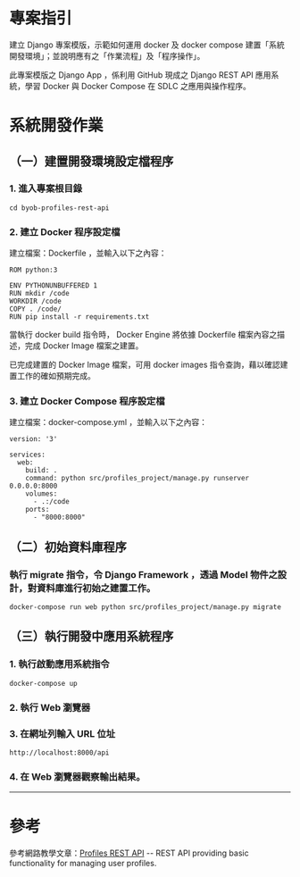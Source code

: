 # 專案指引

建立 Django 專案模版，示範如何運用 docker 及 docker compose 建置「系統開發環境」；並說明應有之「作業流程」及「程序操作」。

此專案模版之 Django App ，係利用 GitHub 現成之 Django REST API 應用系統，學習 Docker 與 Docker Compose 在 SDLC 之應用與操作程序。

# 系統開發作業

## （一）建置開發環境設定檔程序

### 1. 進入專案根目錄

```commandline
cd byob-profiles-rest-api
```

### 2. 建立 Docker 程序設定檔

建立檔案：Dockerfile ，並輸入以下之內容：
```buildoutcfg
ROM python:3

ENV PYTHONUNBUFFERED 1
RUN mkdir /code
WORKDIR /code
COPY . /code/
RUN pip install -r requirements.txt
```

當執行 docker build 指令時， Docker Engine 將依據 Dockerfile 檔案內容之描述，完成 Docker Image 檔案之建置。

已完成建置的 Docker Image 檔案，可用 docker images 指令查詢，藉以確認建置工作的確如預期完成。

### 3. 建立 Docker Compose 程序設定檔

建立檔案：docker-compose.yml ，並輸入以下之內容：
```buildoutcfg
version: '3'

services:
  web:
    build: .
    command: python src/profiles_project/manage.py runserver 0.0.0.0:8000
    volumes:
      - .:/code
    ports:
      - "8000:8000"
```

## （二）初始資料庫程序

### 執行 migrate 指令，令 Django Framework ，透過 Model 物件之設計，對資料庫進行初始之建置工作。

```commandline
docker-compose run web python src/profiles_project/manage.py migrate
```

## （三）執行開發中應用系統程序

### 1. 執行啟動應用系統指令

```commandline
docker-compose up
```

### 2. 執行 Web 瀏覽器

### 3. 在網址列輸入 URL 位址

```commandline
http://localhost:8000/api
```

### 4. 在 Web 瀏覽器觀察輸出結果。



---

# 參考

參考網路教學文章：[Profiles REST API](https://github.com/LondonAppDeveloper/byob-profiles-rest-api) -- REST API providing basic functionality for managing user profiles.
